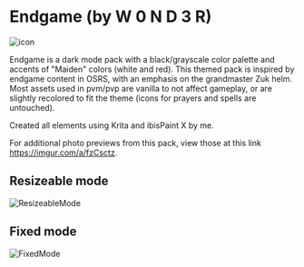 # Endgame (by W 0 N D 3 R)

![icon](https://i.imgur.com/IEHm6cd.png)

Endgame is a dark mode pack with a black/grayscale color palette and accents of "Maiden" colors (white and red). This themed pack is inspired by endgame content in OSRS, with an emphasis on the grandmaster Zuk helm. Most assets used in pvm/pvp are vanilla to not affect gameplay, or are slightly recolored to fit the theme (icons for prayers and spells are untouched).

Created all elements using Krita and ibisPaint X by me.

For additional photo previews from this pack, view those at this link https://imgur.com/a/fzCsctz.

## Resizeable mode
![ResizeableMode](https://i.imgur.com/P32CJWC.png)

## Fixed mode
![FixedMode](https://i.imgur.com/VJgNufF.png)